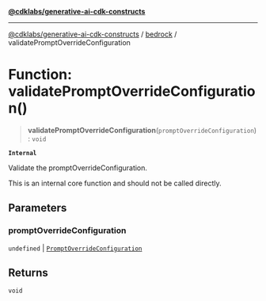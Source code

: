 [**@cdklabs/generative-ai-cdk-constructs**](../../../README.md)

***

[@cdklabs/generative-ai-cdk-constructs](../../../README.md) / [bedrock](../README.md) / validatePromptOverrideConfiguration

# Function: validatePromptOverrideConfiguration()

> **validatePromptOverrideConfiguration**(`promptOverrideConfiguration`): `void`

**`Internal`**

Validate the promptOverrideConfiguration.

 This is an internal core function and should not be called directly.

## Parameters

### promptOverrideConfiguration

`undefined` | [`PromptOverrideConfiguration`](../interfaces/PromptOverrideConfiguration.md)

## Returns

`void`
